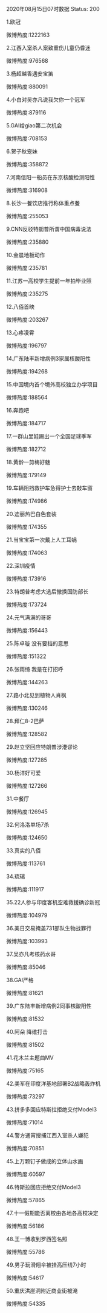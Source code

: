 2020年08月15日07时数据
Status: 200

1.欧冠

微博热度:1222163

2.江西入室杀人案致重伤儿童仍昏迷

微博热度:976568

3.杨超越香遇安宝笛

微博热度:880091

4.小白对吴亦凡说我欠你一个冠军

微博热度:879116

5.GAI给giao第二次机会

微博热度:708153

6.贺子秋宠妹

微博热度:358872

7.河南信阳一船员在东京核酸检测阳性

微博热度:316908

8.长沙一餐饮店推行称体重点餐

微博热度:255053

9.CNN反驳特朗普所谓中国病毒说法

微博热度:235880

10.金晨地板动作

微博热度:235781

11.江苏一高校学生提前一年拍毕业照

微博热度:235275

12.八佰首映

微博热度:203267

13.心疼凌霄

微博热度:196797

14.广东陆丰新增病例3家属核酸阳性

微博热度:194268

15.中国境内首个境外高校独立办学项目

微博热度:188564

16.奔跑吧

微博热度:184717

17.一群山里娃踢出一个全国足球季军

微博热度:182712

18.黄龄一剪梅好魅

微博热度:179149

19.车辆阻挡救护车急得护士去敲车窗

微博热度:174986

20.迪丽热巴白色套装

微博热度:174355

21.当宝宝第一次戴上人工耳蜗

微博热度:174063

22.深圳疫情

微博热度:173916

23.特朗普考虑大选后撤换国防部长

微博热度:173724

24.元气满满的哥哥

微博热度:156443

25.陈卓璇 没有要挡的意思

微博热度:151322

26.张雨绮 我是在打招呼

微博热度:144263

27.路小北见到植物人肖枫

微博热度:130246

28.拜仁8-2巴萨

微博热度:128582

29.赵立坚回应特朗普涉港谬论

微博热度:127285

30.杨洋好可爱

微博热度:127266

31.中餐厅

微博热度:126945

32.何洛洛单场7杀

微博热度:124650

33.真实的八佰

微博热度:113761

34.琉璃

微博热度:111917

35.22人参与印度客机空难救援确诊新冠

微博热度:104979

36.美日交易掩盖731部队生物战罪行

微博热度:103993

37.吴亦凡考核药水哥

微博热度:85046

38.GAI严格

微博热度:81621

39.广东陆丰新增病例2同事核酸阳性

微博热度:81532

40.阿朵 降维打击

微博热度:81502

41.花木兰主题曲MV

微博热度:75165

42.美军在印度洋基地部署B2战略轰炸机

微博热度:73297

43.拼多多回应特斯拉拒绝交付Model3

微博热度:71014

44.警方通宵搜捕江西入室杀人嫌犯

微博热度:70851

45.上万颗钉子做成的立体山水画

微博热度:60597

46.特斯拉回应拒绝交付Model3

微博热度:57865

47.十一假期能否离校由各地各高校决定

微博热度:56186

48.王一博收到罗西签名照

微博热度:55786

49.男子玩滑翔伞被挂高压线7小时

微博热度:54617

50.重庆洪崖洞附近商业街被淹

微博热度:54335

